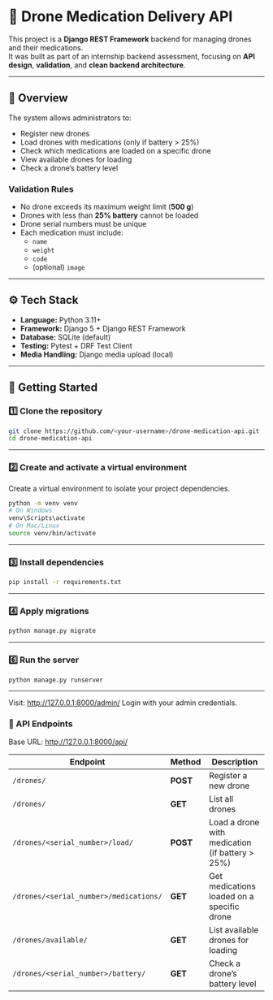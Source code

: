 # 🚁 Drone Medication Delivery API

This project is a **Django REST Framework** backend for managing drones and their medications.  
It was built as part of an internship backend assessment, focusing on **API design**, **validation**, and **clean backend architecture**.

---

## 🧭 Overview

The system allows administrators to:

- Register new drones  
- Load drones with medications (only if battery > 25%)  
- Check which medications are loaded on a specific drone  
- View available drones for loading  
- Check a drone’s battery level  

### Validation Rules

- No drone exceeds its maximum weight limit (**500 g**)  
- Drones with less than **25% battery** cannot be loaded  
- Drone serial numbers must be unique  
- Each medication must include:
  - `name`
  - `weight`
  - `code`
  - (optional) `image`

---

## ⚙️ Tech Stack

- **Language:** Python 3.11+  
- **Framework:** Django 5 + Django REST Framework  
- **Database:** SQLite (default)  
- **Testing:** Pytest + DRF Test Client  
- **Media Handling:** Django media upload (local)

---

## 🚀 Getting Started


### 1️⃣ Clone the repository

```bash
git clone https://github.com/<your-username>/drone-medication-api.git
cd drone-medication-api

```

---



### 2️⃣ Create and activate a virtual environment

Create a virtual environment to isolate your project dependencies.

```bash
python -m venv venv
# On Windows
venv\Scripts\activate
# On Mac/Linux
source venv/bin/activate

```

---


### 3️⃣ Install dependencies

```bash
pip install -r requirements.txt

```

---


### 4️⃣ Apply migrations

```bash
python manage.py migrate

```

---

### 6️⃣ Run the server

```bash
python manage.py runserver

```

---

Visit: http://127.0.0.1:8000/admin/
Login with your admin credentials.


### 📡 API Endpoints

Base URL: http://127.0.0.1:8000/api/

| Endpoint                               | Method   | Description                                     |
| -------------------------------------- | -------- | ----------------------------------------------- |
| `/drones/`                             | **POST** | Register a new drone                            |
| `/drones/`                             | **GET**  | List all drones                                 |
| `/drones/<serial_number>/load/`        | **POST** | Load a drone with medication (if battery > 25%) |
| `/drones/<serial_number>/medications/` | **GET**  | Get medications loaded on a specific drone      |
| `/drones/available/`                   | **GET**  | List available drones for loading               |
| `/drones/<serial_number>/battery/`     | **GET**  | Check a drone’s battery level                   |
